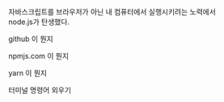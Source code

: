 자바스크립트를 브라우저가 아닌 내 컴퓨터에서 실행시키려는 노력에서   
node.js가 탄생했다.

github 이 뭔지

npmjs.com 이 뭔지

yarn 이 뭔지

터미널 명령어 외우기
